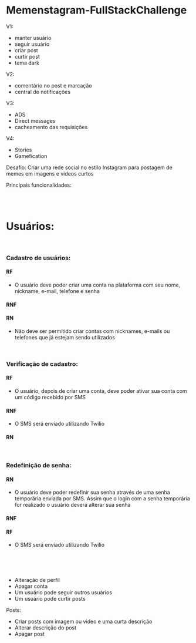 # Memenstagram-FullStackChallenge

V1:

- manter usuário
- seguir usuário
- criar post
- curtir post
- tema dark

V2:

- comentário no post e marcação
- central de notificações

V3:

- ADS
- Direct messages
- cacheamento das requisições

V4:

- Stories
- Gamefication

Desafio: Criar uma rede social no estilo Instagram para postagem de memes em imagens e videos curtos

Principais funcionalidades:

<br /><br />

# Usuários:

<br />

### Cadastro de usuários:

#### **RF**
- O usuário deve poder criar uma conta na plataforma com seu nome, nickname, e-mail, telefone e senha

#### **RNF**

#### **RN**
- Não deve ser permitido criar contas com nicknames, e-mails ou telefones que já estejam sendo utilizados

<br />

### Verificação de cadastro:

#### **RF**
- O usuário, depois de criar uma conta, deve poder ativar sua conta com um código recebido por SMS

#### **RNF**
- O SMS será enviado utilizando Twilio

#### **RN**

<br />

### Redefinição de senha:

#### **RN**
- O usuário deve poder redefinir sua senha através de uma senha temporária enviada por SMS. Assim que o login com a senha temporária for realizado o usuário deverá alterar sua senha

#### **RNF**

#### **RF**
- O SMS será enviado utilizando Twilio


<br /><br /><br />
 - Alteração de perfil
 - Apagar conta
 - Um usuário pode seguir outros usuários
 - Um usuário pode curtir posts

 Posts:
 - Criar posts com imagem ou video e uma curta descrição
 - Alterar descrição do post
 - Apagar post


